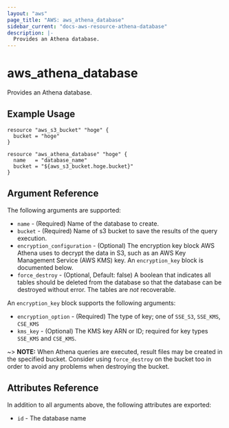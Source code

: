 ```yaml
---
layout: "aws"
page_title: "AWS: aws_athena_database"
sidebar_current: "docs-aws-resource-athena-database"
description: |-
  Provides an Athena database.
---
```


# aws_athena_database

Provides an Athena database.

## Example Usage

```hcl
resource "aws_s3_bucket" "hoge" {
  bucket = "hoge"
}

resource "aws_athena_database" "hoge" {
  name   = "database_name"
  bucket = "${aws_s3_bucket.hoge.bucket}"
}
```

## Argument Reference

The following arguments are supported:

* `name` - (Required) Name of the database to create.
* `bucket` - (Required) Name of s3 bucket to save the results of the query execution.
* `encryption_configuration` - (Optional) The encryption key block AWS Athena uses to decrypt the data in S3, such as an AWS Key Management Service (AWS KMS) key. An `encryption_key` block is documented below.
* `force_destroy` - (Optional, Default: false) A boolean that indicates all tables should be deleted from the database so that the database can be destroyed without error. The tables are *not* recoverable.

An `encryption_key` block supports the following arguments:

* `encryption_option` - (Required) The type of key; one of `SSE_S3`, `SSE_KMS`, `CSE_KMS`
* `kms_key` - (Optional) The KMS key ARN or ID; required for key types `SSE_KMS` and `CSE_KMS`.

~> **NOTE:** When Athena queries are executed, result files may be created in the specified bucket. Consider using `force_destroy` on the bucket too in order to avoid any problems when destroying the bucket.  

## Attributes Reference

In addition to all arguments above, the following attributes are exported:

* `id` - The database name
